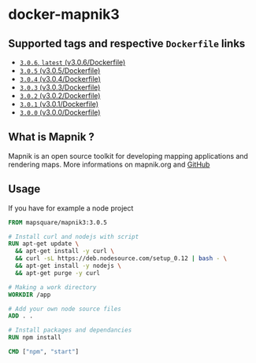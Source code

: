 # docker-mapnik3

## Supported tags and respective `Dockerfile` links

* [`3.0.6`, `latest` (v3.0.6/Dockerfile)](https://github.com/mapsquare/docker-mapnik3/tree/master/v3.0.6)
* [`3.0.5` (v3.0.5/Dockerfile)](https://github.com/mapsquare/docker-mapnik3/tree/master/v3.0.5)
* [`3.0.4` (v3.0.4/Dockerfile)](https://github.com/mapsquare/docker-mapnik3/tree/master/v3.0.4)
* [`3.0.3` (v3.0.3/Dockerfile)](https://github.com/mapsquare/docker-mapnik3/tree/master/v3.0.3)
* [`3.0.2` (v3.0.2/Dockerfile)](https://github.com/mapsquare/docker-mapnik3/tree/master/v3.0.2)
* [`3.0.1` (v3.0.1/Dockerfile)](https://github.com/mapsquare/docker-mapnik3/tree/master/v3.0.1)
* [`3.0.0` (v3.0.0/Dockerfile)](https://github.com/mapsquare/docker-mapnik3/tree/master/v3.0.0)

## What is Mapnik ?
Mapnik is an open source toolkit for developing mapping applications and rendering maps. 
More informations on mapnik.org and [GitHub](https://github.com/mapnik/mapnik)

## Usage
If you have for example a node project
```Dockerfile
FROM mapsquare/mapnik3:3.0.5

# Install curl and nodejs with script
RUN apt-get update \
  && apt-get install -y curl \
  && curl -sL https://deb.nodesource.com/setup_0.12 | bash - \
  && apt-get install -y nodejs \
  && apt-get purge -y curl

# Making a work directory
WORKDIR /app

# Add your own node source files
ADD . .

# Install packages and dependancies
RUN npm install

CMD ["npm", "start"]

```
